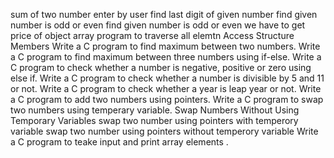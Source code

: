 sum of two number enter by user 
find last digit of given number
find given number is odd or even
find given number is odd or even
we have to get price of object
array program to traverse all elemtn
Access Structure Members
Write a C program to find maximum between two numbers.
Write a C program to find maximum between three numbers using if-else.
Write a C program to check whether a number is negative, positive or zero using else if.
Write a C program to check whether a number is divisible by 5 and 11 or not.
Write a C program to check whether a year is leap year or not.
Write a C program to add two numbers using pointers.
Write a C program to swap two numbers using temperary variable.
Swap Numbers Without Using Temporary Variables
swap two number using pointers with temperory variable
swap two number using pointers without temperory variable
Write a C program to teake input and print array elements .
